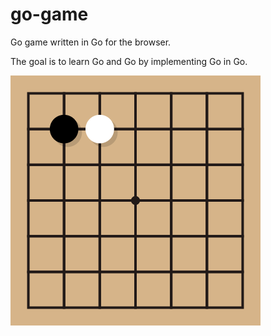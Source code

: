 # go-game

Go game written in Go for the browser.

The goal is to learn Go and Go by implementing Go in Go.

![Example board](board.png)
